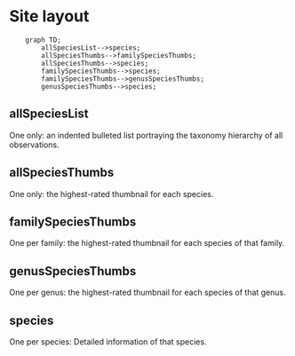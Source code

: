 # Site layout

```mermaid
    graph TD;
        allSpeciesList-->species;
        allSpeciesThumbs-->familySpeciesThumbs;
        allSpeciesThumbs-->species;
        familySpeciesThumbs-->species;
        familySpeciesThumbs-->genusSpeciesThumbs;
        genusSpeciesThumbs-->species;
```

## allSpeciesList

One only: an indented bulleted list portraying the taxonomy hierarchy of all observations.

## allSpeciesThumbs

One only: the highest-rated thumbnail for each species.

## familySpeciesThumbs

One per family: the highest-rated thumbnail for each species of that family.

## genusSpeciesThumbs

One per genus: the highest-rated thumbnail for each species of that genus.

## species

One per species: Detailed information of that species.
